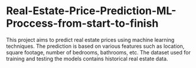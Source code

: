 # Real-Estate-Price-Prediction-ML-Proccess-from-start-to-finish

This project aims to predict real estate prices using machine learning techniques. The prediction is based on various features such as location, square footage, number of bedrooms, bathrooms, etc. The dataset used for training and testing the models contains historical real estate data.
